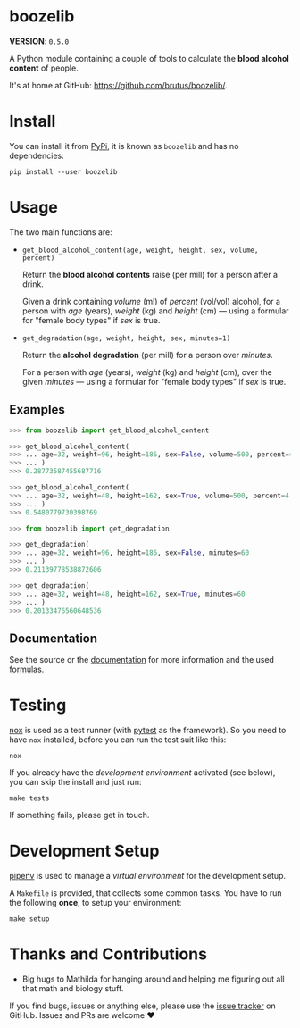 # boozelib

**VERSION**: `0.5.0`

A Python module containing a couple of tools to calculate the
**blood alcohol content** of people.

It's at home at GitHub: <https://github.com/brutus/boozelib/>.

# Install

You can install it from [PyPi], it is known as `boozelib` and has no
dependencies:

```shell
pip install --user boozelib
```

# Usage

The two main functions are:

-   `get_blood_alcohol_content(age, weight, height, sex, volume, percent)`

    Return the **blood alcohol contents** raise (per mill) for a person after a
    drink.

    Given a drink containing _volume_ (ml) of _percent_ (vol/vol) alcohol, for a
    person with _age_ (years), _weight_ (kg) and _height_ (cm) — using a
    formular for "female body types" if _sex_ is true.

-   `get_degradation(age, weight, height, sex, minutes=1)`

    Return the **alcohol degradation** (per mill) for a person over _minutes_.

    For a person with _age_ (years), _weight_ (kg) and _height_ (cm), over the
    given _minutes_ — using a formular for "female body types" if _sex_ is true.

## Examples

```python
>>> from boozelib import get_blood_alcohol_content

>>> get_blood_alcohol_content(
>>> ... age=32, weight=96, height=186, sex=False, volume=500, percent=4.9
>>> ... )
>>> 0.28773587455687716

>>> get_blood_alcohol_content(
>>> ... age=32, weight=48, height=162, sex=True, volume=500, percent=4.9
>>> ... )
>>> 0.5480779730398769

>>> from boozelib import get_degradation

>>> get_degradation(
>>> ... age=32, weight=96, height=186, sex=False, minutes=60
>>> ... )
>>> 0.21139778538872606

>>> get_degradation(
>>> ... age=32, weight=48, height=162, sex=True, minutes=60
>>> ... )
>>> 0.20133476560648536
```

## Documentation

See the source or the [documentation] for more information and the used
[formulas].

# Testing

[nox] is used as a test runner (with [pytest] as the framework). So you need
to have `nox` installed, before you can run the test suit like this:

```shell
nox
```

If you already have the _development environment_ activated (see below), you
can skip the install and just run:

```shell
make tests
```

If something fails, please get in touch.

# Development Setup

[pipenv] is used to manage a _virtual environment_ for the development setup.

A `Makefile` is provided, that collects some common tasks. You have to run
the following **once**, to setup your environment:

```shell
make setup
```

# Thanks and Contributions

-   Big hugs to Mathilda for hanging around and helping me figuring out all
    that math and biology stuff.

If you find bugs, issues or anything else, please use the [issue tracker] on
GitHub. Issues and PRs are welcome ❤️

[documentation]: https://boozelib.readthedocs.org/
[formulas]: https://boozelib.readthedocs.org/en/latest/background.html
[issue tracker]: https://github.com/brutus/boozelib/issues
[nox]: https://nox.thea.codes/
[pipenv]: https://pipenv.pypa.io/
[pypi]: https://pypi.org/project/BoozeLib/
[pytest]: https://docs.pytest.org/
